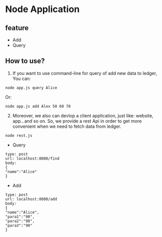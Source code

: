 # Node Application

## feature
- Add
- Query

## How to use?
1. If you want to use command-line for query of add new data to ledger,
You can:
```
node app.js query Alice
```
Or:
```
node app.js add Alex 50 60 70
```
2. Moreover, we also can devlop a client application, just like: website, app...and so on.
So, we provide a rest Api in order to get more convenient when we need to fetch data from ledger.
```
node rest.js
```
- Query
```
type: post
url: localhost:8080/find
body:
{
"name":"Alice"
}
```
- Add
```
type: post
url: localhost:8080/add
body:
{
"name":"Alice",
"para1":"90",
"para2":"90",
"para3":"90"
}
```
